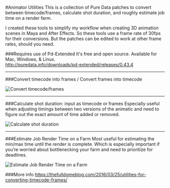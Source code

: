 #Animator Utilities
This is a collection of Pure Data patches to convert between timecode/frames, calculate shot duration, and roughly estimate job time on a render farm.

I created these tools to simplify my workflow when creating 3D animation scenes in Maya and After Effects. So these tools use a frame rate of 30fps for their conversions. But the patches can be edited to work at other frame rates, should you need.

###Requires use of Pd-Extended
It's free and open source. Available for Mac, Windows, & Linux.<br>
http://puredata.info/downloads/pd-extended/releases/0.43.4

-----

###Convert timecode into frames / Convert frames into timecode

![Convert timecode/frames](https://thefulldomeblog.files.wordpress.com/2016/03/convert-frames-timecode.gif)

-----

###Calculate shot duration: input as timecode or frames
Especially useful when adjusting timings between two versions of the animatic and need to figure out the exact amount of time added or removed.

![Calculate shot duration](https://thefulldomeblog.files.wordpress.com/2016/03/convert-duration-frames-timecode.gif)

-----

###Estimate Job Render Time on a Farm
Most useful for estimating the min/max time until the render is complete. Which is especially important if you’re worried about bottlenecking your farm and need to prioritize for deadlines.

![Estimate Job Render Time on a Farm](https://thefulldomeblog.files.wordpress.com/2016/03/estimate-render-time.gif)

###More info
https://thefulldomeblog.com/2016/03/25/utilities-for-converting-timecode-frames/
